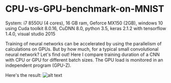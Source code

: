 # CPU-vs-GPU-benchmark-on-MNIST

System: i7 8550U (4 cores), 16 GB ram, Geforce MX150 (2GB), windows 10
        using Cuda toolkit 8.0.16, CuDNN 8.0, python 3.5, keras 2.1.2 with tensorflow 1.4.0, visual studio 2015

Training of neural networks can be accelerated by using the parallelism of calculations on GPUs. But by how much, for a typical small convolutional neural network? Let's find out! Here I compare training duration of a CNN with CPU or GPU for different batch sizes. The GPU load is monitored in an independent program (GPU-Z). 

Here's the result:
![alt text](http://url/to/img.png)
